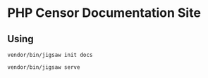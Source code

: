 PHP Censor Documentation Site
=============================

Using
-----

```shell
vendor/bin/jigsaw init docs
```

```shell
vendor/bin/jigsaw serve
```
